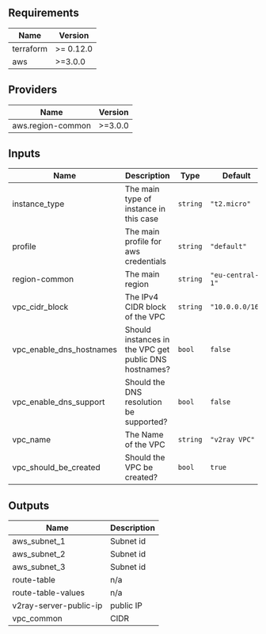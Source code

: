 ## Requirements

| Name | Version |
|------|---------|
| terraform | >= 0.12.0 |
| aws | >=3.0.0 |

## Providers

| Name | Version |
|------|---------|
| aws.region-common | >=3.0.0 |

## Inputs

| Name | Description | Type | Default | Required |
|------|-------------|------|---------|:--------:|
| instance\_type | The main type of instance in this case | `string` | `"t2.micro"` | no |
| profile | The main profile for aws credentials | `string` | `"default"` | no |
| region-common | The main region | `string` | `"eu-central-1"` | no |
| vpc\_cidr\_block | The IPv4 CIDR block of the VPC | `string` | `"10.0.0.0/16"` | no |
| vpc\_enable\_dns\_hostnames | Should instances in the VPC get public DNS hostnames? | `bool` | `false` | no |
| vpc\_enable\_dns\_support | Should the DNS resolution be supported? | `bool` | `false` | no |
| vpc\_name | The Name of the VPC | `string` | `"v2ray VPC"` | no |
| vpc\_should\_be\_created | Should the VPC be created? | `bool` | `true` | no |

## Outputs

| Name | Description |
|------|-------------|
| aws\_subnet\_1 | Subnet id |
| aws\_subnet\_2 | Subnet id |
| aws\_subnet\_3 | Subnet id |
| route-table | n/a |
| route-table-values | n/a |
| v2ray-server-public-ip | public IP |
| vpc\_common | CIDR |

